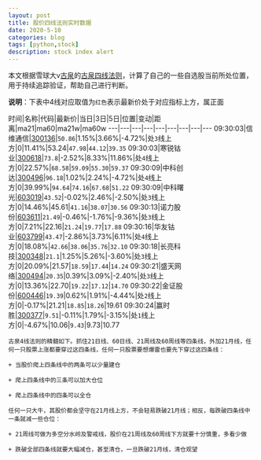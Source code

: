 ```yaml
---
layout: post
title: 股价四线法则实时数据
date: 2020-5-10
categories: blog
tags: [python,stock]
description: stock index alert
---
```



本文根据雪球大v[古泉](https://xueqiu.com/u/7148646888)的[古泉四线法则](https://xueqiu.com/7148646888/130498192)，计算了自己的一些自选股当前所处位置，用于持续追踪验证，帮助自己进行判断。

**说明**：下表中4线对应取值为`红色`表示最新价处于对应指标上方，属正面

时间|名称|代码|最新价|当日|3日|5日|位置|变动|距离|ma21|ma60|ma21w|ma60w
---|---|---|---|---|---|---|---|---
09:30:03|信维通信|[300136](https://xueqiu.com/S/SZ300136)|`50.86`|1.15%|3.66%|-4.72%|处`3`线上方|0|11.41%|53.24|`47.98`|`44.12`|`39.35`
09:30:03|寒锐钴业|[300618](https://xueqiu.com/S/SZ300618)|`73.8`|-2.52%|8.33%|11.86%|处`4`线上方|0|22.57%|`68.58`|`59.09`|`55.30`|`59.37`
09:30:09|中科创达|[300496](https://xueqiu.com/S/SZ300496)|`96.18`|1.02%|2.24%|-4.72%|处`4`线上方|0|39.99%|`94.64`|`74.16`|`67.68`|`51.22`
09:30:09|中科曙光|[603019](https://xueqiu.com/S/SH603019)|`43.52`|-0.02%|2.46%|-2.50%|处`3`线上方|0|14.46%|45.61|`41.16`|`38.07`|`30.56`
09:30:13|诺力股份|[603611](https://xueqiu.com/S/SH603611)|`21.49`|-0.46%|-1.76%|-9.36%|处`3`线上方|0|7.21%|22.16|`21.24`|`19.77`|`17.88`
09:30:16|华友钴业|[603799](https://xueqiu.com/S/SH603799)|`43.47`|-2.86%|3.73%|6.11%|处`4`线上方|0|18.08%|`42.66`|`38.06`|`35.76`|`32.10`
09:30:18|长亮科技|[300348](https://xueqiu.com/S/SZ300348)|`21.1`|1.25%|5.26%|-3.60%|处`3`线上方|0|20.09%|21.57|`18.59`|`17.44`|`14.24`
09:30:21|盛天网络|[300494](https://xueqiu.com/S/SZ300494)|`20.35`|0.39%|3.09%|-2.40%|处`3`线上方|0|13.36%|22.70|`19.22`|`17.12`|`14.70`
09:30:22|金证股份|[600446](https://xueqiu.com/S/SH600446)|`19.39`|0.62%|1.91%|-4.44%|处`2`线上方|0|-0.17%|21.21|`18.85`|`18.26`|19.61
09:30:24|赢时胜|[300377](https://xueqiu.com/S/SZ300377)|`9.51`|-0.11%|1.79%|-3.15%|处`1`线上方|0|-4.67%|10.06|`9.43`|9.73|10.77

```
古泉4线法则的精髓如下。抓住21日线、60日线、21周线及60周线等四条线，外加21月线，任何一只股票上涨都要穿过这四条线，任何一只股票要想爆雷也要先下穿过这四条线：

+ 当股价爬上四条线中的两条可以少量建仓

+ 爬上四条线中的三条可以加大仓位

+ 爬上四条线中的四条可以全仓

任何一只大牛，其股价都会坚守在21月线上方，不会轻易跌破21月线；相反，每跌破四条线中一条就减一些仓位：

+ 21周线可做为多空分水岭及警戒线，股价在21周线及60周线下方就要十分慎重，多看少做

+ 跌破全部四条线就要大幅减仓，甚至清仓，一旦跌破21月线，清仓观望
```